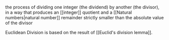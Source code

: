 the process of dividing one integer (the dividend) by another (the divisor), in a way that produces an [[integer]] quotient and a [[Natural numbers|natural number]] remainder strictly smaller than the absolute value of the divisor

Euclidean Division is based on the result of [[Euclid's division lemma]].